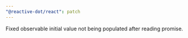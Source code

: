 ```yaml
---
"@reactive-dot/react": patch
---
```


Fixed observable initial value not being populated after reading promise.
